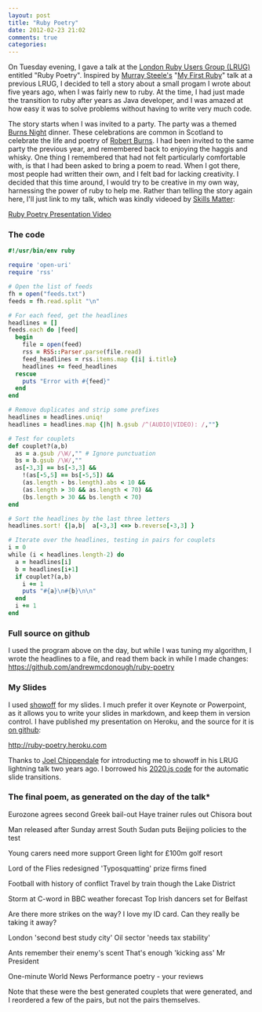 ```yaml
---
layout: post
title: "Ruby Poetry"
date: 2012-02-23 21:02
comments: true
categories: 
---
```


On Tuesday evening, I gave a talk at the <a href='http://lrug.org'>London Ruby Users Group (LRUG)</a> entitled "Ruby Poetry".  Inspired by <a href='http://twitter.com/hlame'>Murray Steele's</a> "<a href='http://skillsmatter.com/podcast/ajax-ria/my-first-ruby'>My First Ruby</a>" talk at a previous LRUG, I decided to tell a story about a small progam I wrote about five years ago, when I was fairly new to ruby.  At the time, I had just made the transition to ruby after years as Java developer, and I was amazed at how easy it was to solve problems without having to write very much code.

The story starts when I was invited to a party.  The party was a themed <a href='http://en.wikipedia.org/wiki/Burns_supper'>Burns Night</a> dinner.  These celebrations are common in Scotland to celebrate the life and poetry of <a href='http://en.wikipedia.org/wiki/Robert_Burns'>Robert Burns</a>.  I had been invited to the same party the previous year, and remembered back to enjoying the haggis and whisky.  One thing I remembered that had not felt particularly comfortable with, is that I had been asked to bring a poem to read.  When I got there, most people had written their own, and I felt bad for lacking creativity.  I decided that this time around, I would try to be creative in my own way, harnessing the power of ruby to help me.  Rather than telling the story again here, I'll just link to my talk, which was kindly videoed by <a href='http://skillsmatter.com'>Skills Matter</a>:

<a href='http://skillsmatter.com/podcast/home/lrug-custom-documentation-generators'>Ruby Poetry Presentation Video</a>

### The code
``` ruby generate_topical_rhyming_couplets
#!/usr/bin/env ruby

require 'open-uri'
require 'rss'

# Open the list of feeds
fh = open("feeds.txt")
feeds = fh.read.split "\n"

# For each feed, get the headlines
headlines = []
feeds.each do |feed|
  begin
    file = open(feed)
    rss = RSS::Parser.parse(file.read)
    feed_headlines = rss.items.map {|i| i.title}
    headlines += feed_headlines
  rescue
    puts "Error with #{feed}"
  end
end

# Remove duplicates and strip some prefixes
headlines = headlines.uniq!
headlines = headlines.map {|h| h.gsub /^(AUDIO|VIDEO): /,""}

# Test for couplets
def couplet?(a,b)
  as = a.gsub /\W/,"" # Ignore punctuation
  bs = b.gsub /\W/,""
  as[-3,3] == bs[-3,3] &&
    !(as[-5,5] == bs[-5,5]) &&
    (as.length - bs.length).abs < 10 &&
    (as.length > 30 && as.length < 70) &&
    (bs.length > 30 && bs.length < 70)
end

# Sort the headlines by the last three letters
headlines.sort! {|a,b|  a[-3,3] <=> b.reverse[-3,3] }

# Iterate over the headlines, testing in pairs for couplets
i = 0
while (i < headlines.length-2) do
  a = headlines[i]
  b = headlines[i+1]
  if couplet?(a,b)
    i += 1
    puts "#{a}\n#{b}\n\n"
  end
  i += 1
end

```

### Full source on github
I used the program above on the day, but while I was tuning my algorithm, I wrote the headlines to a file, and read them back in while I made changes:
<a href='https://github.com/andrewmcdonough/ruby-poetry'>https://github.com/andrewmcdonough/ruby-poetry</a>

### My Slides

I used <a href='https://github.com/schacon/showoff'>showoff</a> for my slides.  I much prefer it over Keynote or Powerpoint, as it allows you to write your slides in markdown, and keep them in version control.  I have published my presentation on Heroku, and the source for it is <a href='https://github.com/andrewmcdonough/ruby-poetry-presentation'>on github</a>:

<a href='http://ruby-poetry.heroku.com'>http://ruby-poetry.heroku.com</a>

Thanks to <a href='http://twitter.com/joelchippindale'>Joel Chippendale</a> for introducting me to showoff in his LRUG lightning talk two years ago.  I borrowed his <a href='https://github.com/mocoso/showing-off-with-ruby/blob/master/2020.js'>2020.js code</a> for the automatic slide transitions.

### The final poem, as generated on the day of the talk*
<div class='paper'>Eurozone agrees second Greek bail-out
Haye trainer rules out Chisora bout

Man released after Sunday arrest
South Sudan puts Beijing policies to the test

Young carers need more support
Green light for £100m golf resort

Lord of the Flies redesigned
'Typosquatting' prize firms fined

Football with history of conflict
Travel by train though the Lake District

Storm at C-word in BBC weather forecast
Top Irish dancers set for Belfast

Are there more strikes on the way?
I love my ID card. Can they really be taking it away?

London 'second best study city'
Oil sector 'needs tax stability'

Ants remember their enemy's scent
That's enough 'kicking ass' Mr President

One-minute World News
Performance poetry - your reviews
</div>

Note that these were the best generated couplets that were generated, and I reordered a few of the pairs, but not the pairs themselves.
